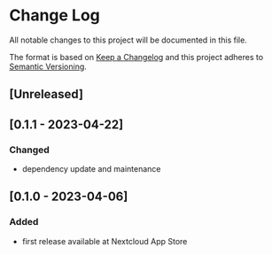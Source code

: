 # Change Log
All notable changes to this project will be documented in this file.

The format is based on [Keep a Changelog](http://keepachangelog.com/)
and this project adheres to [Semantic Versioning](http://semver.org/).

## [Unreleased]

## [0.1.1 - 2023-04-22]
### Changed
- dependency update and maintenance

## [0.1.0 - 2023-04-06]
### Added
- first release available at Nextcloud App Store
